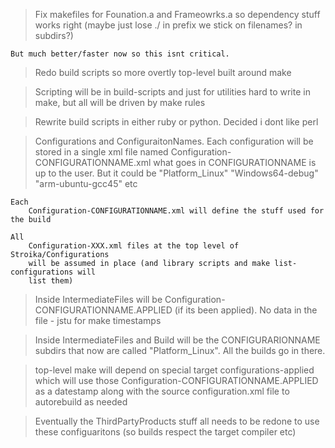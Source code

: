 ﻿>	Fix makefiles for Founation.a and Frameowrks.a so dependency stuff works right
	(maybe just lose ./ in prefix we stick on filenames? in subdirs?)
	
	But much better/faster now so this isnt critical.

>	Redo build scripts so more overtly top-level built around make

>	Scripting will be in build-scripts and just for utilities hard to write
	in make, but all will be driven by make rules
	
>	Rewrite build scripts in either ruby or python. Decided i dont like perl

>	Configurations and ConfiguraitonNames.
	Each configuration will be stored in a single xml file named
		Configuration-CONFIGURATIONNAME.xml
		what goes in CONFIGURATIONNAME is up to the user. But it could be
		"Platform_Linux"
		"Windows64-debug"
		"arm-ubuntu-gcc45"
		etc
		
	Each 
		Configuration-CONFIGURATIONNAME.xml will define the stuff used for the build
		
	All 
		Configuration-XXX.xml files at the top level of Stroika/Configurations
		will be assumed in place (and library scripts and make list-configurations will
		list them)
	
>	Inside IntermediateFiles will be
	Configuration-CONFIGURATIONNAME.APPLIED
	(if its been applied). No data in the file - jstu for make timestamps
	
>	Inside IntermediateFiles and Build will be the CONFIGURARIONNAME subdirs that
	now are called "Platform_Linux". All the builds go in there.

>	top-level make will depend on special target configurations-applied
	which will use those Configuration-CONFIGURATIONNAME.APPLIED as a datestamp
	along with the source configuration.xml file to autorebuild as needed
	
>	Eventually the ThirdPartyProducts stuff all needs to be redone to use
	these configuaritons (so builds respect the target compiler etc)
	
